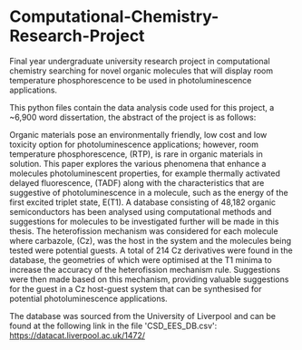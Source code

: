 # Computational-Chemistry-Research-Project
Final year undergraduate university research project in computational chemistry searching for novel organic molecules that will display room temperature phosphorescence to be used in photoluminescence applications.

This python files contain the data analysis code used for this project, a ~6,900 word dissertation, the abstract of the project is as follows: 

Organic materials pose an environmentally friendly, low cost and low toxicity option for photoluminescence applications; however, room temperature phosphorescence, (RTP), is rare in organic materials in solution. This paper explores the various phenomena that enhance a molecules photoluminescent properties, for example thermally activated delayed fluorescence, (TADF) along with the characteristics that are suggestive of photoluminescence in a molecule, such as the energy of the first excited triplet state, E(T1). A database consisting of 48,182 organic semiconductors has been analysed using computational methods and suggestions for molecules to be investigated further will be made in this thesis. The heterofission mechanism was considered for each molecule where carbazole, (Cz), was the host in the system and the molecules being tested were potential guests. A total of 214 Cz derivatives were found in the database, the geometries of which were optimised at the T1 minima to increase the accuracy of the heterofission mechanism rule. Suggestions were then made based on this mechanism, providing valuable suggestions for the guest in a Cz host-guest system that can be synthesised for potential photoluminescence applications.

The database was sourced from the University of Liverpool and can be found at the following link in the file 'CSD_EES_DB.csv': https://datacat.liverpool.ac.uk/1472/ 
